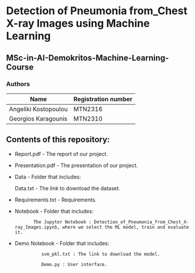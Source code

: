 # Detection of Pneumonia from_Chest X-ray Images using Machine Learning
## MSc-in-AI-Demokritos-Machine-Learning-Course
### Authors
| Name  | Registration number |
| ------------- | ------------- |
| Angeliki Kostopoulou  | MTN2316  |
| Georgios Karagounis  | MTN2310  |
## Contents of this repository:
- Report.pdf - The report of our project.

- Presentation.pdf - The presentation of our project.

- Data - Folder that includes:
  
    Data.txt - The link to download the dataset.

- Requirements.txt - Requirements.

- Notebook - Folder that includes:
  
             The Jupyter Notebook : Detection_of_Pneumonia_from_Chest_X-ray_Images.ipynb, where we select the ML model, train and evaluate it.
  
- Demo Notebook - Folder that includes:

                svm_pkl.txt : The link to download the model.

                Demo.py : User interface.
  
              
  
             
